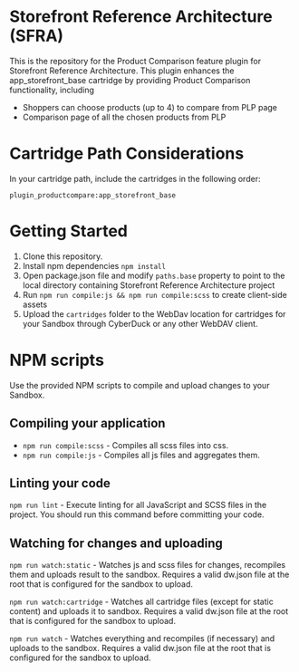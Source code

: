 # Storefront Reference Architecture (SFRA)

This is the repository for the Product Comparison feature plugin for Storefront Reference Architecture. 
This plugin enhances the app_storefront_base cartridge by providing Product Comparison functionality, including
- Shoppers can choose products (up to 4) to compare from PLP page
- Comparison page of all the chosen products from PLP 

# Cartridge Path Considerations
In your cartridge path, include the cartridges in the following order:
```
plugin_productcompare:app_storefront_base
```

# Getting Started

1. Clone this repository.
2. Install npm dependencies `npm install`
3. Open package.json file and modify `paths.base` property to point to the local directory containing Storefront Reference Architecture project
4. Run `npm run compile:js && npm run compile:scss` to create client-side assets
5. Upload the `cartridges` folder to the WebDav location for cartridges for your Sandbox through CyberDuck or any other WebDAV client.

# NPM scripts
Use the provided NPM scripts to compile and upload changes to your Sandbox.

## Compiling your application

* `npm run compile:scss` - Compiles all scss files into css.
* `npm run compile:js` - Compiles all js files and aggregates them.

## Linting your code

`npm run lint` - Execute linting for all JavaScript and SCSS files in the project. You should run this command before committing your code.

## Watching for changes and uploading

`npm run watch:static` - Watches js and scss files for changes, recompiles them and uploads result to the sandbox. Requires a valid dw.json file at the root that is configured for the sandbox to upload.

`npm run watch:cartridge` - Watches all cartridge files (except for static content) and uploads it to sandbox. Requires a valid dw.json file at the root that is configured for the sandbox to upload.

`npm run watch` - Watches everything and recompiles (if necessary) and uploads to the sandbox. Requires a valid dw.json file at the root that is configured for the sandbox to upload.

